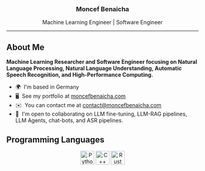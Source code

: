 <div align="center">
  <h3>Moncef Benaicha</h3>
  <p>Machine Learning Engineer | Software Engineer</p>
</div>

<hr />

## About Me

**Machine Learning Researcher and Software Engineer focusing on Natural Language Processing, Natural Language Understanding, Automatic Speech Recognition, and High-Performance Computing.**

* 🌍  I'm based in Germany
* 🖥️  See my portfolio at [moncefbenaicha.com](https://moncefbenaicha.com)
* ✉️  You can contact me at [contact@moncefbenaicha.com](mailto:contact@moncefbenaicha.com)
* 🤝  I'm open to collaborating on LLM fine-tuning, LLM-RAG pipelines, LLM Agents, chat-bots, and ASR pipelines.


## Programming Languages
<div align="center">
<a href="https://www.python.org/" target="_blank" rel="noreferrer"><img src="https://raw.githubusercontent.com/danielcranney/readme-generator/main/public/icons/skills/python-colored.svg" width="36" height="36" alt="Python" /></a>
<a href="https://docs.microsoft.com/en-us/cpp/?view=msvc-170" target="_blank" rel="noreferrer"><img src="https://raw.githubusercontent.com/danielcranney/readme-generator/main/public/icons/skills/cplusplus-colored.svg" width="36" height="36" alt="C++" /></a>
<a href="https://www.rust-lang.org/" target="_blank" rel="noreferrer"><img src="https://www.rust-lang.org/logos/rust-logo-512x512.png" width="36" height="36" alt="Rust" /></a>
</div>

